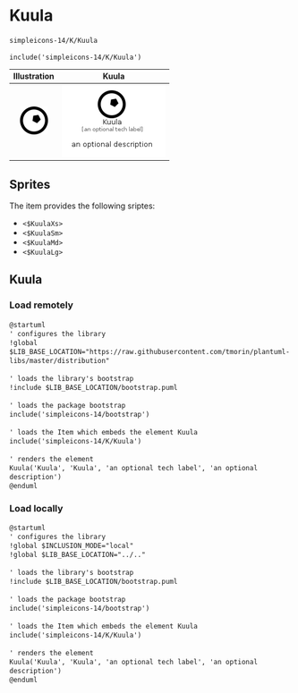 # Kuula


```text
simpleicons-14/K/Kuula
```

```text
include('simpleicons-14/K/Kuula')
```



| Illustration | Kuula |
| :---: | :---: |
| ![illustration for Illustration](../../simpleicons-14/K/Kuula.png) | ![illustration for Kuula](../../simpleicons-14/K/Kuula.Local.png) |



## Sprites
The item provides the following sriptes:

- `<$KuulaXs>`
- `<$KuulaSm>`
- `<$KuulaMd>`
- `<$KuulaLg>`





## Kuula

### Load remotely
```plantuml
@startuml
' configures the library
!global $LIB_BASE_LOCATION="https://raw.githubusercontent.com/tmorin/plantuml-libs/master/distribution"

' loads the library's bootstrap
!include $LIB_BASE_LOCATION/bootstrap.puml

' loads the package bootstrap
include('simpleicons-14/bootstrap')

' loads the Item which embeds the element Kuula
include('simpleicons-14/K/Kuula')

' renders the element
Kuula('Kuula', 'Kuula', 'an optional tech label', 'an optional description')
@enduml
```

### Load locally
```plantuml
@startuml
' configures the library
!global $INCLUSION_MODE="local"
!global $LIB_BASE_LOCATION="../.."

' loads the library's bootstrap
!include $LIB_BASE_LOCATION/bootstrap.puml

' loads the package bootstrap
include('simpleicons-14/bootstrap')

' loads the Item which embeds the element Kuula
include('simpleicons-14/K/Kuula')

' renders the element
Kuula('Kuula', 'Kuula', 'an optional tech label', 'an optional description')
@enduml
```

